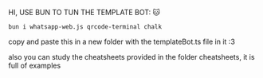 HI, USE BUN TO TUN THE TEMPLATE BOT:
🐱
```batch
bun i whatsapp-web.js qrcode-terminal chalk
```

copy and paste this in a new folder with the templateBot.ts file in it :3

also you can study the cheatsheets provided in the folder cheatsheets, it is full of examples
